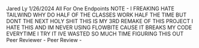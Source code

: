 Jared Ly
1/26/2024
All For One Endpoints
NOTE - I FREAKING HATE TAILWIND WHY DO HALF OF THE CLASSES WORK HALF THE TIME BUT DONT THE NEXT HOLY SHIT THIS IS MY 3RD REMAKE OF THIS PROJECT I HATE THIS AND IM NEVER USING FLOWBITE CAUSE IT BREAKS MY CODE EVERYTIME I TRY IT IVE WASTED SO MUCH TIME FIGURING THIS OUT 
Peer Reviewer -
Peer Review -